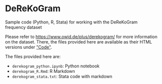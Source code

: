 # DeReKoGram
Sample code (Python, R, Stata) for working with the DeReKoGram frequency dataset

Please refer to https://www.owid.de/plus/derekogram/ for more information on the dataset. There, the files provided here are available as their HTML versions under ["Code"](https://www.owid.de/plus/derekogram/code/).

The files provided here are:
* `derekogram_python.ipynb`: Python notebook
* `derekogram_R.Rmd`: R Markdown
* `derekogram_stata.txt`: Stata code with markdown

